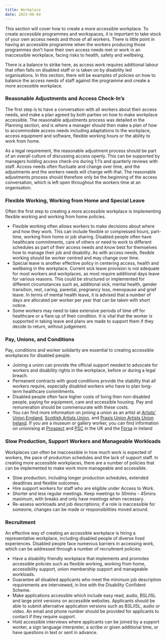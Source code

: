 ```yaml
---
title: Workplace
date: 2023-06-04
---
```

This section will cover how to create a more accessible workplace. To create accessible programmes and workspaces, it is important to take stock of your own access needs and those of all workers. There is little point in having an accessible programme when the workers producing those programmes don’t have their own access needs met or work in an inaccessible workplace, facing risks to health, safety and wellbeing.

There is a balance to strike here, as access work requires additional labour that often falls on disabled staff or is taken on by disability led organisations. In this section, there will be examples of policies on how to balance the access needs of staff against the programme and create a more accessible workplace.

### Reasonable Adjustments and Access Check-In’s

The first step is to have a conversation with all workers about their access needs, and make a plan agreed by both parties on how to make workplace accessible. The reasonable adjustments process was detailed in the Planning section, and is where a manager should then make a plan of how to accommodate access needs including adaptations to the workplace, access equipment and software, flexible working hours or the ability to work from home.

As a legal requirement, the reasonable adjustment process should be part of an overall culture of discussing access openly. This can be supported by managers holding access check-ins during 1:1’s and quarterly reviews with staff. Access needs often fluctuate and change over time, and the adjustments and the workers needs will change with that. The reasonable adjustments process should therefore only be the beginning of the access conversation, which is left open throughout the workers time at an organisation.

### Flexible Working, Working from Home and Special Leave

Often the first step to creating a more accessible workplace is implementing flexible working and working from home policies.

- Flexible working often allows workers to make decisions about where and how they work. This can include flexible or compressed hours, part-time, working from home or job sharing. Disabled people often have healthcare commitments, care of others or need to work to different schedules as part of their access needs and know best for themselves how to manage their job and disability. As with access needs, flexible working should be worker centred and may change over time.
- Special leave is another effective policy in centering access, health and wellbeing in the workplace. Current sick leave provision is not adequate for most workers and workplaces, as most require additional days leave for various reasons. This could be structured or implemented for different circumstances such as, additional sick, mental health, gender transition, rest, caring, parental, pregnancy loss, menopause and grief leave. In terms of mental health leave, it is advised that a number of days are allocated per worker per year that can be taken with short notice.
- Some workers may need to take extensive periods of time off for healthcare or a flare up of their condition. It is vital that the worker is supported in taking leave and plans are made to support them if they decide to return, without judgement.

### Pay, Unions, and Conditions

Pay, conditions and worker solidarity are essential to creating accessible workplaces for disabled people.

- Joining a union can provide the official support needed to advocate for workers and disability rights in the workplace, before or during a legal breach.
- Permanent contracts with good conditions provide the stability that all workers require, especially disabled workers who have to plan long-term healthcare commitments.
- Disabled people often face higher costs of living then non-disabled people, paying for equipment, care and accessible housing. Pay and remuneration should be commensurate with these costs.
- You can find more information on joining a union as an artist at [Artists’ Union England](https://www.artistsunionengland.org.uk/), [Scottish Artists Union](https://www.artistsunion.scot/), and [Praxis Union Artists Union Ireland](https://www.praxisunion.ie/). If you are a museum or gallery worker, you can find information on unionising at [Prospect](https://prospect.org.uk/) and [PSC](https://www.pcs.org.uk/) in the UK and the [Fórsa](https://www.forsa.ie/) in Ireland



### Slow Production, Support Workers and Manageable Workloads

Workplaces can often be inaccessible in how much work is expected of workers, the pace of production schedules and the lack of support staff. In creating more accessible workplaces, there are a number of policies that can be implemented to make work more manageable and accessible.

- Slow production, including longer production schedules, extended deadlines and flexible outcomes.
- Hire support workers for staff who are eligible under Access to Work.
- Shorter and less regular meetings. Keep meetings to 30mins - 45mins maximum, with breaks and only have meetings when necessary.
- Re-assess workloads and job descriptions; if a role is inaccessible for someone, changes can be made or responsibilities moved around.

### Recruitment

An effective way of creating an accessible workplace is hiring a representative workplace, including disabled people of diverse lived experiences. Disabled people face numerous barriers in accessing work, which can be addressed through a number of recruitment policies:



- Have a disability friendly workplace that implements and promotes accessible policies such as flexible working, working from home, accessibility support, union membership support and manageable workloads.
- Guarantee all disabled applicants who meet the minimum job description requirements are interviewed, in line with the Disability Confident Scheme.
- Make applications accessible which include easy read, audio, BSL/ISL and large print versions on accessible websites. Applicants should be able to submit alternative application versions such as BSL/ISL, audio or video. An email and phone number should be provided for applicants to contact if they require support.
- Hold accessible interviews where applicants can be joined by a support worker, a sign language interpreter, a scribe or given additional time, or have questions in text or sent in advance.
